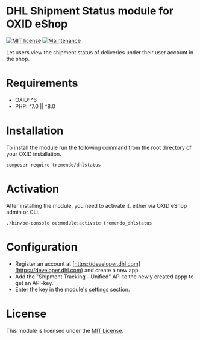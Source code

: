 # DHL Shipment Status module for OXID eShop

[![MIT license](https://img.shields.io/badge/License-MIT-blue.svg)](https://lbesson.mit-license.org/) [![Maintenance](https://img.shields.io/badge/Maintained%3F-yes-green.svg)](https://GitHub.com/Naereen/StrapDown.js/graphs/commit-activity)

Let users view the shipment status of deliveries under their user account in the shop.
#  Requirements
- OXID: ^6
- PHP: ^7.0 || ^8.0

# Installation
To install the module run the following command from the root directory of your OXID installation.
```console
composer require tremendo/dhlstatus
```

# Activation
After installing the module, you need to activate it, either via OXID eShop admin or CLI.
```console
./bin/oe-console oe:module:activate tremendo_dhlstatus
```
# Configuration
* Register an account at [https://developer.dhl.com](https://developer.dhl.com) and create a new app.
* Add the "Shipment Tracking - Unified" API to the newly created appp to get an API-key.
* Enter the key in the module's settings section.

# License
This module is licensed under the [MIT License](./LICENSE.md).